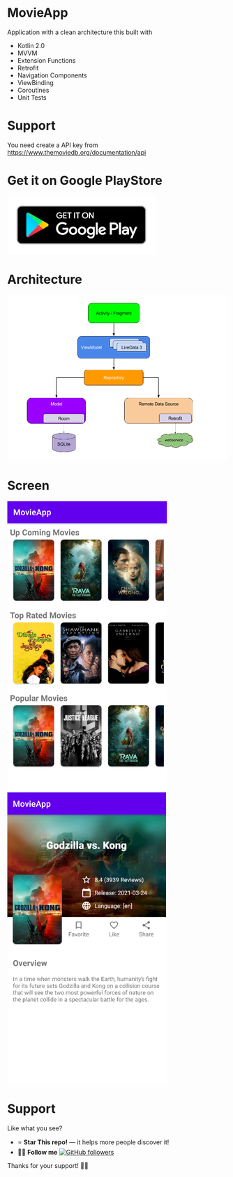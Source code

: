 # MovieApp
Application with a clean architecture this built with
 - Kotlin 2.0
 - MVVM
 - Extension Functions
 - Retrofit
 - Navigation Components
 - ViewBinding
 - Coroutines 
 - Unit Tests

 # Support
 You need create a API key from https://www.themoviedb.org/documentation/api
 
 # Get it on Google PlayStore
 
 [![Screenshot](googlePlay.png)](https://play.google.com/store/apps/details?id=com.modocine)
 
 # Architecture
 
![Screenshot](finalarchitecture.png) 

 
 # Screen

![Screenshot](screen.png)
![Screenshot](screen2.png)

# Support

Like what you see?

- ⭐ **Star This repo!** — it helps more people discover it!
- 👍🏽 **Follow me** [![GitHub followers](https://img.shields.io/github/followers/tuusuario?label=Follow&style=social)](https://github.com/elfer07)

Thanks for your support! 🫶🏽
